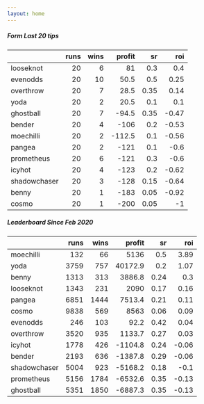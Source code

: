 ```yaml
---   
layout: home   
---   
```



##### Form Last 20 tips   

|              |   runs |   wins |   profit |   sr |   roi |
|:-------------|-------:|-------:|---------:|-----:|------:|
| looseknot    |     20 |      6 |     81   | 0.3  |  0.4  |
| evenodds     |     20 |     10 |     50.5 | 0.5  |  0.25 |
| overthrow    |     20 |      7 |     28.5 | 0.35 |  0.14 |
| yoda         |     20 |      2 |     20.5 | 0.1  |  0.1  |
| ghostball    |     20 |      7 |    -94.5 | 0.35 | -0.47 |
| bender       |     20 |      4 |   -106   | 0.2  | -0.53 |
| moechilli    |     20 |      2 |   -112.5 | 0.1  | -0.56 |
| pangea       |     20 |      2 |   -121   | 0.1  | -0.6  |
| prometheus   |     20 |      6 |   -121   | 0.3  | -0.6  |
| icyhot       |     20 |      4 |   -123   | 0.2  | -0.62 |
| shadowchaser |     20 |      3 |   -128   | 0.15 | -0.64 |
| benny        |     20 |      1 |   -183   | 0.05 | -0.92 |
| cosmo        |     20 |      1 |   -200   | 0.05 | -1    |

##### Leaderboard Since Feb 2020   

|              |   runs |   wins |   profit |   sr |   roi |
|:-------------|-------:|-------:|---------:|-----:|------:|
| moechilli    |    132 |     66 |   5136   | 0.5  |  3.89 |
| yoda         |   3759 |    757 |  40172.9 | 0.2  |  1.07 |
| benny        |   1313 |    313 |   3886.8 | 0.24 |  0.3  |
| looseknot    |   1343 |    231 |   2090   | 0.17 |  0.16 |
| pangea       |   6851 |   1444 |   7513.4 | 0.21 |  0.11 |
| cosmo        |   9838 |    569 |   8563   | 0.06 |  0.09 |
| evenodds     |    246 |    103 |     92.2 | 0.42 |  0.04 |
| overthrow    |   3520 |    935 |   1133.7 | 0.27 |  0.03 |
| icyhot       |   1778 |    426 |  -1104.8 | 0.24 | -0.06 |
| bender       |   2193 |    636 |  -1387.8 | 0.29 | -0.06 |
| shadowchaser |   5004 |    923 |  -5168.2 | 0.18 | -0.1  |
| prometheus   |   5156 |   1784 |  -6532.6 | 0.35 | -0.13 |
| ghostball    |   5351 |   1850 |  -6887.3 | 0.35 | -0.13 |